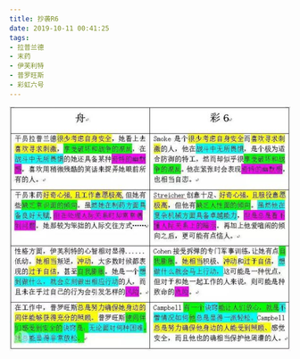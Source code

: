 ```yaml
---
title: 抄袭R6
date: 2019-10-11 00:41:25
tags:
- 拉普兰德
- 末药
- 伊芙利特
- 普罗旺斯
- 彩虹六号
---
```

![](2019-10-11-00-41/01.jpg)
